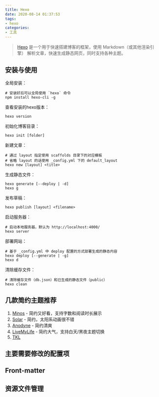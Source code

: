 ```yaml
---
title: Hexo
date: 2020-08-14 01:37:53
tags:
- hexo
categories:
- 工具
---
```


> [Hexo](https://hexo.io/zh-cn/docs/) 是一个用于快速搭建博客的框架，使用 Markdown（或其他渲染引擎） 解析文章，快速生成静态网页，同时支持各种主题。

<!-- More -->

## 安装与使用

全局安装：

```
# 安装好后可以全局使用 `hexo` 命令
npm install hexo-cli -g
```

<!-- More | Less -->

查看安装的hexo版本：

```
hexo version
```

初始化博客目录：

```
hexo init [folder]
```

新建文章：

```
# 通过 layout 指定使用 scaffolds 目录下的对应模板
# 省略 layout 的话使用 _config.yml 下的 default_layout
hexo new [layout] <title>
```

生成静态文件：

```
hexo generate [--deploy | -d]
hexo g
```

发布草稿：

```
hexo publish [layout] <filename>
```

启动服务器：

```
# 启动本地服务器，默认为 http://localhost:4000/
hexo server
```

部署网站：

```
# 基于 _config.yml 中 deploy 配置的方式部署生成的静态内容
hexo deploy [--generate | -g]
hexo d
```

清除缓存文件：

```
# 清除缓存文件（db.json）和已生成的静态文件（public）
hexo clean
```

## 几款简约主题推荐

1. [Minos](https://blog.zhangruipeng.me/hexo-theme-minos/) - 简约又好看，支持字数和阅读时长展示
2. [Solar](https://tzvetkov75.github.io/demo_blog/public/home/) - 简约，太阳系动画很不错
3. [Anodyne](http://www.codeblocq.com/assets/projects/hexo-theme-anodyne/) - 简约清爽
4. [LiveMyLife](https://v-vincen.life/tags/) - 简约大气，支持白天/黑夜主题切换
5. [TKL](https://go.kieran.top/)

## 主要需要修改的配置项

## Front-matter

## 资源文件管理